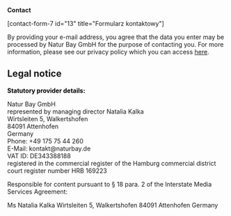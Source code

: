 <!-- wp:columns -->
<div class="wp-block-columns"><!-- wp:column -->
<div class="wp-block-column"><!-- wp:paragraph -->
<p><strong>Contact</strong></p>
<!-- /wp:paragraph -->

<!-- wp:contact-form-7/contact-form-selector {"id":13,"title":"Formularz kontaktowy"} -->
<div class="wp-block-contact-form-7-contact-form-selector">[contact-form-7 id="13" title="Formularz kontaktowy"]</div>
<!-- /wp:contact-form-7/contact-form-selector -->

<!-- wp:paragraph -->
<p>By providing your e-mail address, you agree that the data you enter may be processed by Natur Bay GmbH for the purpose of contacting you. For more information, please see our privacy policy which you can access  <a href="https://primabiotic.de/datenschutzerklaerung/">here</a>.</p>
<!-- /wp:paragraph --></div>
<!-- /wp:column --></div>
<!-- /wp:columns -->

<!-- wp:paragraph -->
<p><h2><strong>Legal notice</strong></h2><strong style="font-size: revert; color: initial;">Statutory provider details:</strong>   <p>Natur Bay GmbH<br>represented by managing director Natalia Kalka  <br>Wirtsleiten 5, Walkertshofen<br>84091 Attenhofen<br>Germany<br>Phone: +49 175 75 44 260 <br>E-Mail: kontakt@naturbay.de<br>VAT ID:  DE343388188<br>registered in the commercial register of the Hamburg commercial district court register number HRB 169223</p>Responsible for content pursuant to § 18 para. 2 of the Interstate Media Services Agreement:   <p>Ms Natalia Kalka Wirtsleiten 5, Walkertshofen 84091 Attenhofen Germany</p> </p>
<!-- /wp:paragraph -->
